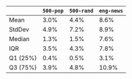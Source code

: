 |          | `500-pop`   | `500-rand`   | `eng-news`   |
|----------|-------------|--------------|--------------|
| Mean     | 3.0%        | 4.4%         | 8.6%         |
| StdDev   | 4.9%        | 7.2%         | 8.9%         |
| Median   | 1.3%        | 1.5%         | 7.6%         |
| IQR      | 3.5%        | 4.3%         | 7.8%         |
| Q1 (25%) | 0.4%        | 0.5%         | 3.1%         |
| Q3 (75%) | 3.9%        | 4.8%         | 10.9%        |
